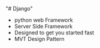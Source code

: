 "# Django" 
- python web Framework
- Server Side Framework 
- Designed to get you started fast
- MVT Design Pattern 
